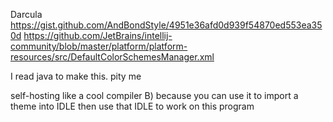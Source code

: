 Darcula
https://gist.github.com/AndBondStyle/4951e36afd0d939f54870ed553ea350d
https://github.com/JetBrains/intellij-community/blob/master/platform/platform-resources/src/DefaultColorSchemesManager.xml

I read java to make this. pity me

self-hosting like a cool compiler B) because you can use it to import a theme into IDLE then use that IDLE to work on this program

